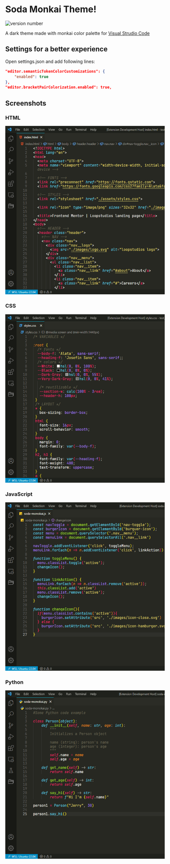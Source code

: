 # Soda Monkai Theme!

![version number](https://vsmarketplacebadge.apphb.com/version/Alejandro-44.soda-monokai.svg)

A dark theme made with monkai color palette for [Visual Strudio Code](https://code.visualstudio.com/)

## Settings for a better experience

Open settings.json and add following lines:

```JSON
"editor.semanticTokenColorCustomizations": {
    "enabled": true
},
"editor.bracketPairColorization.enabled": true,

```

## Screenshots

### HTML

![HTML screenshot](https://raw.githubusercontent.com/Alejandro-44/soda-monokai-theme/main/screenshots/sodamonokai-html.png)

### CSS

![CSS screenshot](https://raw.githubusercontent.com/Alejandro-44/soda-monokai-theme/main/screenshots/sodamonokai-css.png)

### JavaScript

![JS screenshot](https://raw.githubusercontent.com/Alejandro-44/soda-monokai-theme/main/screenshots/sodamonokai-js.png)

### Python

![Python screenshot](https://raw.githubusercontent.com/Alejandro-44/soda-monokai-theme/main/screenshots/sodamonokai-py.png)
